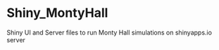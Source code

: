 Shiny_MontyHall
===============

Shiny UI and Server files to run Monty Hall simulations on shinyapps.io server
